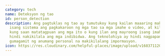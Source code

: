 ```yaml
---
category: tech
name: Deteksyon ng tao
id: person_detection
description: Ang pagtuklas ng tao ay tumutukoy kung kailan maaaring makita ng
  isang sistema ang pagkakaroon ng mga tao sa mga imahe o video, at kilalanin
  kung saan matatagpuan ang mga ito o kung ilan ang mayroong isang imahe, ngunit
  hindi nakikilala ang mga indibidwa. Ang teknolohiya ay hindi nagpapanatili o
  gumagamit ng anumang personal na makikilalang impormasyon.
icon: https://res.cloudinary.com/helpful-places/image/upload/v1683711208/dtpr-icons/tech/person_detection_szf3jn.svg
---
```


